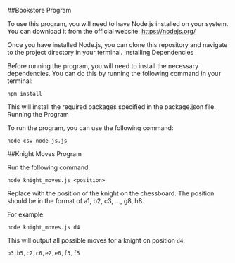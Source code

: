 ##Bookstore Program

To use this program, you will need to have Node.js installed on your system. You can download it from the official website: https://nodejs.org/

Once you have installed Node.js, you can clone this repository and navigate to the project directory in your terminal.
Installing Dependencies

Before running the program, you will need to install the necessary dependencies. You can do this by running the following command in your terminal:

`npm install`

This will install the required packages specified in the package.json file.
Running the Program

To run the program, you can use the following command:

`node csv-node-js.js`

##Knight Moves Program

Run the following command:

`node knight_moves.js <position>`

Replace <position> with the position of the knight on the chessboard. The position should be in the format of a1, b2, c3, ..., g8, h8.

For example:

`node knight_moves.js d4`

This will output all possible moves for a knight on position `d4`:

`b3,b5,c2,c6,e2,e6,f3,f5`